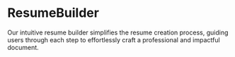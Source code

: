 # ResumeBuilder
Our intuitive resume builder simplifies the resume creation process, guiding users through each step to effortlessly craft a professional and impactful document.
